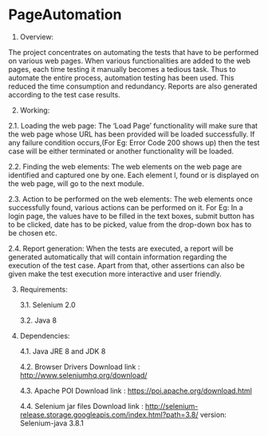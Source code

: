 # PageAutomation

1. Overview:

The project concentrates on automating the tests that have to be performed on various web pages.
When various functionalities are added to the web pages, each time testing it manually becomes a tedious task.
Thus to automate the entire process, automation testing has been used. This reduced the time consumption and redundancy.
Reports are also generated according to the test case results.

2. Working:

  2.1. Loading the web page:
       The ‘Load Page’ functionality will make sure that the web page whose URL has been provided will be loaded successfully.
       If any failure condition occurs,(For Eg: Error Code 200 shows up) then the test case will be either terminated or 
            another functionality will be loaded.
            
  2.2. Finding the web elements:
       The web elements on the web page are identified and captured one by one.
       Each element l, found or is displayed on the web page, will go to the next module.
       
  2.3. Action to be performed on the web elements:
       The web elements once successfully found, various actions can be performed on it. 
       For Eg: In a login page, the values have to be filled in the text boxes, submit button has to be clicked, 
            date has to be picked, value from the drop-down box has to be chosen etc.
            
  2.4. Report generation:
       When the tests are executed, a report will be generated automatically that will contain information regarding the 
            execution of the test case.
       Apart from that, other assertions can also be given make the test execution more interactive and user friendly.

3. Requirements:

	3.1. Selenium 2.0
  
	3.2. Java 8

4. Dependencies:

	4.1. Java JRE 8 and JDK 8
  
	4.2. Browser Drivers
		Download link : http://www.seleniumhq.org/download/
    
	4.3. Apache POI 
		Download link : https://poi.apache.org/download.html
    
	4.4. Selenium jar files
		Download link : http://selenium-release.storage.googleapis.com/index.html?path=3.8/
		version: Selenium-java 3.8.1
    
